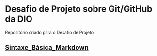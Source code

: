 # Desafio de Projeto sobre Git/GitHub da DIO
Repositório criado para o Desafio de Projeto.

## [Sintaxe_Básica_Markdown](https://www.markdownguide.org/basic-syntax/)
